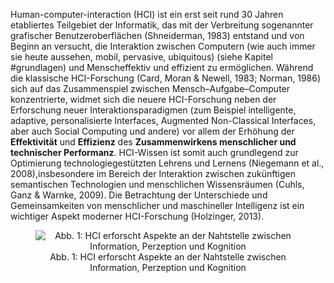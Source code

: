 <!-- filename: 01_Einfuehrung.md -->
<!-- title: Einführung -->

Human-computer-interaction (HCI) ist ein erst seit rund 30 Jahren etabliertes Teilgebiet der Informatik, das mit der Verbreitung sogenannter grafischer Benutzeroberflächen (Shneiderman, 1983) entstand und von Beginn an versucht, die Interaktion zwischen Computern (wie auch immer sie heute aussehen, mobil, pervasive, ubiquitous) (siehe Kapitel #grundlagen) und Menscheffektiv und effizient zu ermöglichen. Während die klassische HCI-Forschung (Card, Moran &amp; Newell, 1983; Norman, 1986) sich auf das Zusammenspiel zwischen Mensch–Aufgabe–Computer konzentrierte, widmet sich die neuere HCI-Forschung neben der Erforschung neuer Interaktionsparadigmen (zum Beispiel intelligente, adaptive, personalisierte Interfaces, Augmented Non-Classical Interfaces, aber auch Social Computing und andere) vor allem der Erhöhung der **Effektivität** und **Effizienz** des **Zusammenwirkens menschlicher und technischer Performanz**. HCI-Wissen ist somit auch grundlegend zur Optimierung technologiegestützten Lehrens und Lernens (Niegemann et al., 2008),insbesondere im Bereich der Interaktion zwischen zukünftigen semantischen Technologien und menschlichen Wissensräumen (Cuhls, Ganz &amp; Warnke, 2009). Die Betrachtung der Unterschiede und Gemeinsamkeiten von menschlicher und maschineller Intelligenz ist ein wichtiger Aspekt moderner HCI-Forschung (Holzinger, 2013).

<center><figure>
  <img src="https://raw.githubusercontent.com/ed-tech-at/L3T/refs/heads/main/11_Human-Computer-Interaction/img/01_HCI_erforscht_Aspekte_an_der_Nahtstelle_zwischen_Information_Perzeption_und_Kogn.png" alt="Abb. 1: HCI erforscht Aspekte an der Nahtstelle zwischen Information, Perzeption und Kognition">
  <figcaption>Abb. 1: HCI erforscht Aspekte an der Nahtstelle zwischen Information, Perzeption und Kognition</figcaption>
</figure></center>

